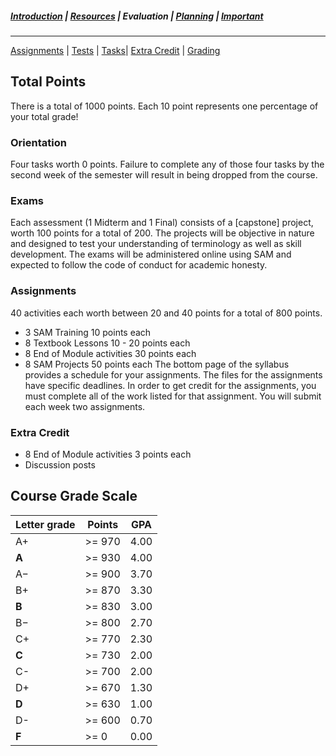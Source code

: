 ##### [Introduction](introduction) | [Resources](resources) | Evaluation | [Planning](planning) | [Important](important)
***

[Assignments](#assignments) | [Tests](#tests) | [Tasks](#Orientation)| [Extra Credit](#extra-credit) | [Grading](#course-grade-scale)

## Total Points 
There is a total of 1000 points. Each 10 point represents one percentage of your total grade!

### Orientation
Four tasks worth 0 points. Failure to complete any of those four tasks by the second week of the semester will result in being dropped from the course. 

### Exams 
Each assessment (1 Midterm and 1 Final) consists of a [capstone] project, worth 100 points for a total of 200. The projects will be objective in nature and designed to test your understanding of terminology as well as skill development. The exams will be administered online using SAM and expected to follow the code of conduct for academic honesty.

### Assignments 
40 activities each worth between 20 and 40 points for a total of 800 points.
   *   3 SAM Training 10 points each 
   *   8 Textbook Lessons 10 - 20 points each
   *   8 End of Module activities 30 points each 
   *   8 SAM Projects 50 points each
The bottom page of the syllabus provides a schedule for your assignments. The files for the assignments have specific deadlines. In order to get credit for the assignments, you must complete all of the work listed for that assignment. You will submit each week two assignments.

### Extra Credit
   *   8 End of Module activities 3 points each 
   *   Discussion posts 

## Course Grade Scale

| Letter grade | Points | GPA  |
|--------|--------|--------|
| A+ | >= 970 | 4.00 |
| **A** | >= 930 | 4.00 |
| A− | >= 900 | 3.70 |
| B+ | >= 870 | 3.30 |
| **B** | >= 830 | 3.00 |
| B− | >= 800 | 2.70 |
| C+ | >= 770 | 2.30 |
| **C**  | >= 730 | 2.00 |
| C- | >= 700 | 2.00 |
| D+ | >= 670 | 1.30 |
| **D** | >= 630 | 1.00 |
| D- | >= 600 | 0.70 |
| **F** | >= 0 | 0.00 |
